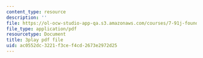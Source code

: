 ```yaml
---
content_type: resource
description: ''
file: https://ol-ocw-studio-app-qa.s3.amazonaws.com/courses/7-91j-foundations-of-computational-and-systems-biology-spring-2014/ac0552dc3221f3cef4cd2673e2972d25_RBPcKbEvK3U.pdf
file_type: application/pdf
resourcetype: Document
title: 3play pdf file
uid: ac0552dc-3221-f3ce-f4cd-2673e2972d25
---
```

